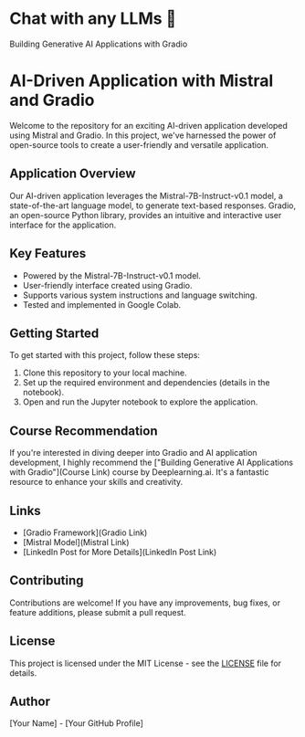 # Chat with any LLMs 🤘
 Building Generative AI Applications with Gradio
# AI-Driven Application with Mistral and Gradio

Welcome to the repository for an exciting AI-driven application developed using Mistral and Gradio. In this project, we've harnessed the power of open-source tools to create a user-friendly and versatile application.

## Application Overview

Our AI-driven application leverages the Mistral-7B-Instruct-v0.1 model, a state-of-the-art language model, to generate text-based responses. Gradio, an open-source Python library, provides an intuitive and interactive user interface for the application.

## Key Features

- Powered by the Mistral-7B-Instruct-v0.1 model.
- User-friendly interface created using Gradio.
- Supports various system instructions and language switching.
- Tested and implemented in Google Colab.

## Getting Started

To get started with this project, follow these steps:

1. Clone this repository to your local machine.
2. Set up the required environment and dependencies (details in the notebook).
3. Open and run the Jupyter notebook to explore the application.

## Course Recommendation

If you're interested in diving deeper into Gradio and AI application development, I highly recommend the ["Building Generative AI Applications with Gradio"](Course Link) course by Deeplearning.ai. It's a fantastic resource to enhance your skills and creativity.

## Links

- [Gradio Framework](Gradio Link)
- [Mistral Model](Mistral Link)
- [LinkedIn Post for More Details](LinkedIn Post Link)

## Contributing

Contributions are welcome! If you have any improvements, bug fixes, or feature additions, please submit a pull request.

## License

This project is licensed under the MIT License - see the [LICENSE](LICENSE) file for details.

## Author

[Your Name] - [Your GitHub Profile]
